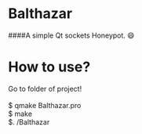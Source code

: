 # Balthazar

####A simple Qt sockets Honeypot. :smile:

# How to use?
Go to folder of project! <br><br>
$ qmake Balthazar.pro<br>
$ make<br>
$. /Balthazar<br>
